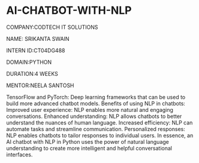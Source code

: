 # AI-CHATBOT-WITH-NLP

COMPANY:CODTECH IT SOLUTIONS

NAME: SRIKANTA SWAIN

INTERN ID:CT04DG488

DOMAIN:PYTHON

DURATION:4 WEEKS

MENTOR:NEELA SANTOSH

TensorFlow and PyTorch: Deep learning frameworks that can be used to build more advanced chatbot models. 
Benefits of using NLP in chatbots:
Improved user experience: NLP enables more natural and engaging conversations. 
Enhanced understanding: NLP allows chatbots to better understand the nuances of human language. 
Increased efficiency: NLP can automate tasks and streamline communication. 
Personalized responses: NLP enables chatbots to tailor responses to individual users. 
In essence, an AI chatbot with NLP in Python uses the power of natural language understanding to create more intelligent and helpful conversational interfaces. 

